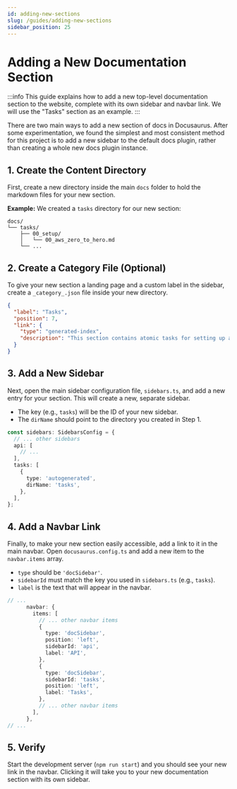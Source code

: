 ```yaml
---
id: adding-new-sections
slug: /guides/adding-new-sections
sidebar_position: 25
---
```


# Adding a New Documentation Section

:::info This guide explains how to add a new top-level documentation section to the website, complete with its own sidebar and navbar link. We will use the "Tasks" section as an example. :::

There are two main ways to add a new section of docs in Docusaurus. After some experimentation, we found the simplest and most consistent method for this project is to add a new sidebar to the default docs plugin, rather than creating a whole new docs plugin instance.

## 1. Create the Content Directory

First, create a new directory inside the main `docs` folder to hold the markdown files for your new section.

**Example:** We created a `tasks` directory for our new section:

```
docs/
└── tasks/
    ├── 00_setup/
    │   └── 00_aws_zero_to_hero.md
    └── ...
```

## 2. Create a Category File (Optional)

To give your new section a landing page and a custom label in the sidebar, create a `_category_.json` file inside your new directory.

```json title="docs/tasks/_category_.json"
{
  "label": "Tasks",
  "position": 7,
  "link": {
    "type": "generated-index",
    "description": "This section contains atomic tasks for setting up and managing the platform."
  }
}
```

## 3. Add a New Sidebar

Next, open the main sidebar configuration file, `sidebars.ts`, and add a new entry for your section. This will create a new, separate sidebar.

- The key (e.g., `tasks`) will be the ID of your new sidebar.
- The `dirName` should point to the directory you created in Step 1.

```typescript title="sidebars.ts"
const sidebars: SidebarsConfig = {
  // ... other sidebars
  api: [
    // ...
  ],
  tasks: [
    {
      type: 'autogenerated',
      dirName: 'tasks',
    },
  ],
};
```

## 4. Add a Navbar Link

Finally, to make your new section easily accessible, add a link to it in the main navbar. Open `docusaurus.config.ts` and add a new item to the `navbar.items` array.

- `type` should be `'docSidebar'`.
- `sidebarId` must match the key you used in `sidebars.ts` (e.g., `tasks`).
- `label` is the text that will appear in the navbar.

```typescript title="docusaurus.config.ts"
// ...
      navbar: {
        items: [
          // ... other navbar items
          {
            type: 'docSidebar',
            position: 'left',
            sidebarId: 'api',
            label: 'API',
          },
          {
            type: 'docSidebar',
            sidebarId: 'tasks',
            position: 'left',
            label: 'Tasks',
          },
          // ... other navbar items
        ],
      },
// ...
```

## 5. Verify

Start the development server (`npm run start`) and you should see your new link in the navbar. Clicking it will take you to your new documentation section with its own sidebar.
